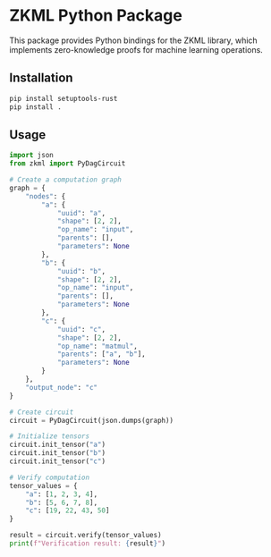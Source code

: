 # ZKML Python Package

This package provides Python bindings for the ZKML library, which implements zero-knowledge proofs for machine learning operations.

## Installation

```bash
pip install setuptools-rust
pip install .
```

## Usage

```python
import json
from zkml import PyDagCircuit

# Create a computation graph
graph = {
    "nodes": {
        "a": {
            "uuid": "a",
            "shape": [2, 2],
            "op_name": "input",
            "parents": [],
            "parameters": None
        },
        "b": {
            "uuid": "b",
            "shape": [2, 2],
            "op_name": "input",
            "parents": [],
            "parameters": None
        },
        "c": {
            "uuid": "c",
            "shape": [2, 2],
            "op_name": "matmul",
            "parents": ["a", "b"],
            "parameters": None
        }
    },
    "output_node": "c"
}

# Create circuit
circuit = PyDagCircuit(json.dumps(graph))

# Initialize tensors
circuit.init_tensor("a")
circuit.init_tensor("b")
circuit.init_tensor("c")

# Verify computation
tensor_values = {
    "a": [1, 2, 3, 4],
    "b": [5, 6, 7, 8],
    "c": [19, 22, 43, 50]
}

result = circuit.verify(tensor_values)
print(f"Verification result: {result}") 